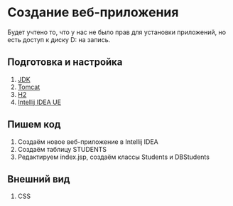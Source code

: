 # Создание веб-приложения

Будет учтено то, что у нас не было прав для установки приложений, но есть доступ к диску D: на запись.

## Подготовка и настройка

1. [JDK](JDK.MD)
2. [Tomcat](TOMCAT.MD)
3. [H2](H2.MD)
4. [Intellij IDEA UE](https://portapps.io/app/intellij-idea-ultimate-portable/)

## Пишем код

1. Создаём новое веб-приложение в Intellij IDEA
2. Создаём таблицу STUDENTS
3. Редактируем index.jsp, создаём классы Students и DBStudents

## Внешний вид

1. CSS